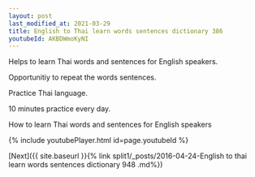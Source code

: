 ```yaml
---
layout: post
last_modified_at: 2021-03-29
title: English to Thai learn words sentences dictionary 386 
youtubeId: AKBDWmoKyNI
---
```

 
 
Helps to learn Thai words and sentences for English speakers.

Opportunitiy to repeat the words sentences. 

Practice Thai language. 
 
10 minutes practice every day. 
 
How to learn Thai words and sentences for English speakers 
 
{% include youtubePlayer.html id=page.youtubeId %}
 
 
[Next]({{ site.baseurl }}{% link  split1/_posts/2016-04-24-English to thai learn words sentences dictionary 948 .md%})
 

